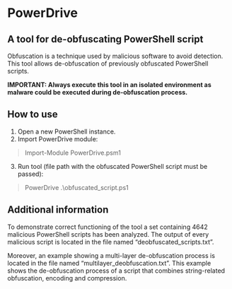 # PowerDrive
## A tool for de-obfuscating PowerShell script

Obfuscation is a technique used by malicious software to avoid detection. This tool allows de-obfuscation of previously obfuscated PowerShell scripts.

**IMPORTANT: Always execute this tool in an isolated environment as malware could be executed during de-obfuscation process.**

## How to use

1. Open a new PowerShell instance.
2. Import PowerDrive module:
> Import-Module PowerDrive.psm1
3. Run tool (file path with the obfuscated PowerShell script must be passed):
> PowerDrive .\obfuscated_script.ps1

## Additional information

To demonstrate correct functioning of the tool a set containing 4642 malicious PowerShell scripts has been analyzed. The output of every malicious script is located in the file named “deobfuscated_scripts.txt”.

Moreover, an example showing a multi-layer de-obfuscation process is located in the file named “multilayer_deobfuscation.txt”. This example shows the de-obfuscation process of a script that combines string-related obfuscation, encoding and compression.
